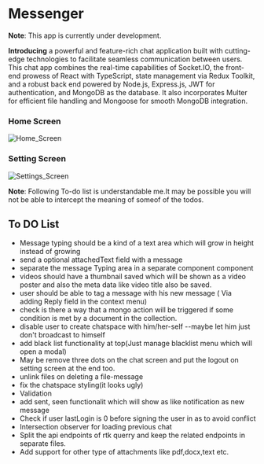 # Messenger
**Note**: This app is currently under development.

**Introducing** a powerful and feature-rich chat application built with cutting-edge technologies to facilitate seamless communication between users. This chat app combines the real-time capabilities of Socket.IO, the front-end prowess of React with TypeScript, state management via Redux Toolkit, and a robust back end powered by Node.js, Express.js, JWT for authentication, and MongoDB as the database. It also incorporates Multer for efficient file handling and Mongoose for smooth MongoDB integration.


### Home Screen
![Home_Screen](https://firebasestorage.googleapis.com/v0/b/mern-app-61a6f.appspot.com/o/Messenger%2FHome_Screen.png?alt=media&token=99a0e51c-58e0-457d-8a41-52beb10c53ce)

### Setting Screen
![Settings_Screen](https://firebasestorage.googleapis.com/v0/b/mern-app-61a6f.appspot.com/o/Messenger%2FSetting_Screen.png?alt=media&token=0d13e249-aaaf-4571-b3e8-726bc9d220b1)


**Note**: Following To-do list is understandable me.It may be possible you will not be able to intercept the meaning of someof of the todos.
## To DO List
- Message typing should be a kind of a text area which will grow in height instead of growing
- send a optional attachedText field with a message
- separate the message Typing area in a separate component component
- videos should have a thumbnail saved which will be shown as a video poster and also the meta data like video title also be saved.
- user should be able to tag a message with his new message ( Via adding Reply field in the context menu)
- check is there a way that a mongo action will be triggered if some condition is met by a document in the collection.
- disable user to create chatspace with him/her-self --maybe let him just don't broadcast to himself
- add black list functionality at top(Just manage blacklist menu which will open a modal)
- May be remove three dots on the chat screen and put the logout on setting screen at the end too.
- unlink files on deleting a file-message
- fix the chatspace styling(it looks ugly)
- Validation
- add sent, seen functionalit which will show as like notification as new message
- Check if user lastLogin is 0 before signing the user in as to avoid conflict
- Intersection observer for loading previous chat
- Split the api endpoints of rtk querry and keep the related endpoints in separate files.
- Add support for other type of attachments like pdf,docx,text etc.